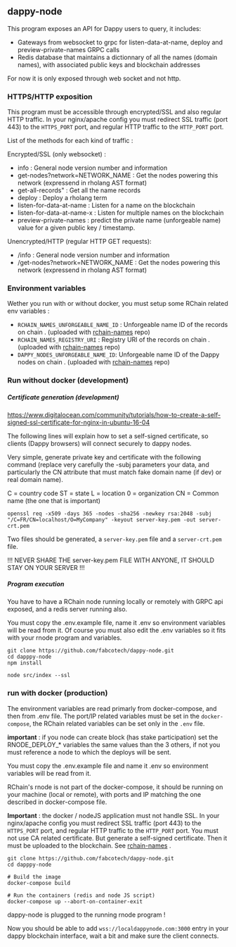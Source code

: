 ## dappy-node

This program exposes an API for Dappy users to query, it includes:

- Gateways from websocket to grpc for listen-data-at-name, deploy and preview-private-names GRPC calls
- Redis database that maintains a dictionnary of all the names (domain names), with associated public keys and blockchain addresses

For now it is only exposed through web socket and not http.

### HTTPS/HTTP exposition

This program must be accessible through encrypted/SSL and also regular HTTP traffic. In your nginx/apache config you must redirect SSL traffic (port 443) to the `HTTPS_PORT` port, and regular HTTP traffic to the `HTTP_PORT` port.

List of the methods for each kind of traffic :

Encrypted/SSL (only websocket) :

- info : General node version number and information
- get-nodes?network=NETWORK_NAME : Get the nodes powering this network (expressend in rholang AST format)
- get-all-records" : Get all the name records
- deploy : Deploy a rholang term
- listen-for-data-at-name : Listen for a name on the blockchain
- listen-for-data-at-name-x : Listen for multiple names on the blockchain
- preview-private-names : predict the private name (unforgeable name) value for a given public key / timestamp.

Unencrypted/HTTP (regular HTTP GET requests):

- /info : General node version number and information
- /get-nodes?network=NETWORK_NAME : Get the nodes powering this network (expressend in rholang AST format)

### Environment variables

Wether you run with or without docker, you must setup some RChain related env variables :

- `RCHAIN_NAMES_UNFORGEABLE_NAME_ID` : Unforgeable name ID of the records on chain . (uploaded with [rchain-names](https://github.com/fabcotech/rchain-names) repo)
- `RCHAIN_NAMES_REGISTRY_URI` : Registry URI of the records on chain . (uploaded with [rchain-names](https://github.com/fabcotech/rchain-names) repo)
- `DAPPY_NODES_UNFORGEABLE_NAME_ID`: Unforgeable name ID of the Dappy nodes on chain . (uploaded with [rchain-names](https://github.com/fabcotech/rchain-names) repo)

### Run without docker (development)

##### Certificate generation (development)

https://www.digitalocean.com/community/tutorials/how-to-create-a-self-signed-ssl-certificate-for-nginx-in-ubuntu-16-04

The following lines will explain how to set a self-signed certificate, so clients (Dappy browsers) will connect securely to dappy nodes.

Very simple, generate private key and certificate with the following command (replace very carefully the -subj parameters your data, and particularly the CN attribute that must match fake domain name (if dev) or real domain name).

C = country code
ST = state
L = location
0 = organization
CN = Common name (the one that is important)

```
openssl req -x509 -days 365 -nodes -sha256 -newkey rsa:2048 -subj "/C=FR/CN=localhost/O=MyCompany" -keyout server-key.pem -out server-crt.pem
```

Two files should be generated, a `server-key.pem` file and a `server-crt.pem` file.

!!! NEVER SHARE THE server-key.pem FILE WITH ANYONE, IT SHOULD STAY ON YOUR SERVER !!!

##### Program execution

You have to have a RChain node running locally or remotely with GRPC api exposed, and a redis server running also.

You must copy the .env.example file, name it .env so environment variables will be read from it. Of course you must also edit the .env variables so it fits with your rnode program and variables.

```
git clone https://github.com/fabcotech/dappy-node.git
cd dapppy-node
npm install

node src/index --ssl
```

### run with docker (production)

The environment variables are read primarly from docker-compose, and then from .env file. The port/IP related variables must be set in the `docker-compose`, the RChain related variables can be set only in the `.env` file.

**important** : if you node can create block (has stake participation) set the RNODE_DEPLOY\_\* variables the same values than the 3 others, if not you must reference a node to which the deploys will be sent.

You must copy the .env.example file and name it .env so environment variables will be read from it.

RChain's rnode is not part of the docker-compose, it should be running on your machine (local or remote), with ports and IP matching the one described in docker-compose file.

**Important** : the docker / nodeJS application must not handle SSL. In your nginx/apache config you must redirect SSL traffic (port 443) to the `HTTPS_PORT` port, and regular HTTP traffic to the `HTTP_PORT` port. You must not use CA related certificate. But generate a self-signed certificate. Then it must be uploaded to the blockchain. See [rchain-names](https://github.com/fabcotech/rchain-names) .

```
git clone https://github.com/fabcotech/dappy-node.git
cd dapppy-node

# Build the image
docker-compose build

# Run the containers (redis and node JS script)
docker-compose up --abort-on-container-exit
```

dappy-node is plugged to the running rnode program !

Now you should be able to add `wss://localdappynode.com:3000` entry in your dappy blockchain interface, wait a bit and make sure the client connects.
